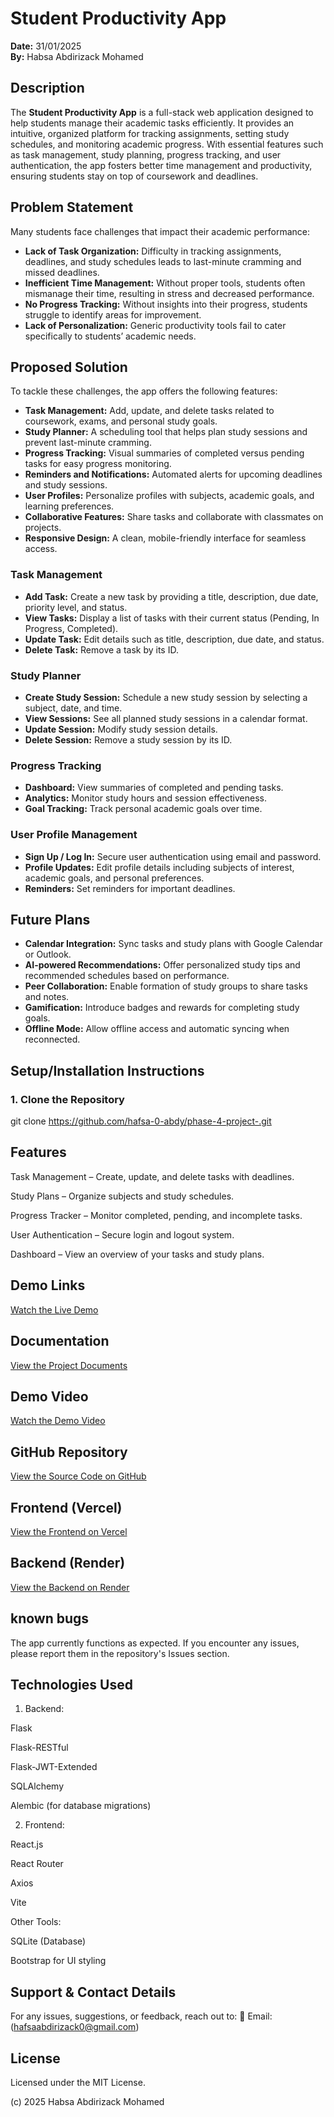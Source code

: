 # Student Productivity App

**Date:** 31/01/2025  
**By:** Habsa Abdirizack Mohamed

## Description

The **Student Productivity App** is a full-stack web application designed to help students manage their academic tasks efficiently. It provides an intuitive, organized platform for tracking assignments, setting study schedules, and monitoring academic progress. With essential features such as task management, study planning, progress tracking, and user authentication, the app fosters better time management and productivity, ensuring students stay on top of coursework and deadlines.

## Problem Statement

Many students face challenges that impact their academic performance:
- **Lack of Task Organization:** Difficulty in tracking assignments, deadlines, and study schedules leads to last-minute cramming and missed deadlines.
- **Inefficient Time Management:** Without proper tools, students often mismanage their time, resulting in stress and decreased performance.
- **No Progress Tracking:** Without insights into their progress, students struggle to identify areas for improvement.
- **Lack of Personalization:** Generic productivity tools fail to cater specifically to students’ academic needs.

## Proposed Solution

To tackle these challenges, the app offers the following features:
- **Task Management:** Add, update, and delete tasks related to coursework, exams, and personal study goals.
- **Study Planner:** A scheduling tool that helps plan study sessions and prevent last-minute cramming.
- **Progress Tracking:** Visual summaries of completed versus pending tasks for easy progress monitoring.
- **Reminders and Notifications:** Automated alerts for upcoming deadlines and study sessions.
- **User Profiles:** Personalize profiles with subjects, academic goals, and learning preferences.
- **Collaborative Features:** Share tasks and collaborate with classmates on projects.
- **Responsive Design:** A clean, mobile-friendly interface for seamless access.

### Task Management
- **Add Task:** Create a new task by providing a title, description, due date, priority level, and status.
- **View Tasks:** Display a list of tasks with their current status (Pending, In Progress, Completed).
- **Update Task:** Edit details such as title, description, due date, and status.
- **Delete Task:** Remove a task by its ID.

### Study Planner
- **Create Study Session:** Schedule a new study session by selecting a subject, date, and time.
- **View Sessions:** See all planned study sessions in a calendar format.
- **Update Session:** Modify study session details.
- **Delete Session:** Remove a study session by its ID.

### Progress Tracking
- **Dashboard:** View summaries of completed and pending tasks.
- **Analytics:** Monitor study hours and session effectiveness.
- **Goal Tracking:** Track personal academic goals over time.

### User Profile Management
- **Sign Up / Log In:** Secure user authentication using email and password.
- **Profile Updates:** Edit profile details including subjects of interest, academic goals, and personal preferences.
- **Reminders:** Set reminders for important deadlines.

## Future Plans

- **Calendar Integration:** Sync tasks and study plans with Google Calendar or Outlook.
- **AI-powered Recommendations:** Offer personalized study tips and recommended schedules based on performance.
- **Peer Collaboration:** Enable formation of study groups to share tasks and notes.
- **Gamification:** Introduce badges and rewards for completing study goals.
- **Offline Mode:** Allow offline access and automatic syncing when reconnected.

## Setup/Installation Instructions

### 1. Clone the Repository

git clone https://github.com/hafsa-0-abdy/phase-4-project-.git



## Features

 Task Management – Create, update, and delete tasks with deadlines.

 Study Plans – Organize subjects and study schedules.

 Progress Tracker – Monitor completed, pending, and incomplete tasks.

 User Authentication – Secure login and logout system.

 Dashboard – View an overview of your tasks and study plans.

## Demo Links
[Watch the Live Demo](https://www.awesomescreenshot.com/video/36162742?key=52cb10f48a9afb840d85bb29dcff0e1f)

## Documentation
[View the Project Documents](https://docs.google.com/document/d/116XsRrb7mrHsT_zBqYtYvydLm85WLItZtnaa8bV98hs/edit?usp=sharing)

## Demo Video
[Watch the Demo Video](https://www.awesomescreenshot.com/video/36162742?key=52cb10f48a9afb840d85bb29dcff0e1f)

## GitHub Repository
[View the Source Code on GitHub](https://github.com/hafsa-0-abdy/phase-4-project-.git)

## Frontend (Vercel)
[View the Frontend on Vercel](https://vercel.com/hafsa-0-abdys-projects/productivityapp/4HTMkyWEABdCea95PqMxXLpj4ecV)

## Backend (Render)
[View the Backend on Render](https://phase-4-project-7ot3.onrender.com)


## known bugs 

The app currently functions as expected. If you encounter any issues, please report them in the repository's Issues section.

## Technologies Used

1. Backend:

Flask

Flask-RESTful

Flask-JWT-Extended

SQLAlchemy

Alembic (for database migrations)

 2. Frontend:

React.js

React Router

Axios

Vite

Other Tools:

SQLite (Database)

Bootstrap for UI styling

## Support & Contact Details

For any issues, suggestions, or feedback, reach out to:
📧 Email: (hafsaabdirizack0@gmail.com)

## License

Licensed under the MIT License.

(c) 2025 Habsa Abdirizack Mohamed

